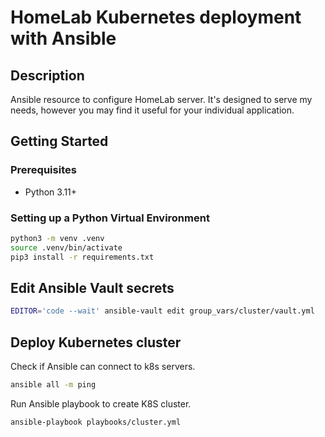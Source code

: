 # HomeLab Kubernetes deployment with Ansible

## Description

Ansible resource to configure HomeLab server. It's designed to serve my needs, however you may find it useful for your individual application.

## Getting Started

### Prerequisites

- Python 3.11+

### Setting up a Python Virtual Environment

```bash
python3 -m venv .venv
source .venv/bin/activate
pip3 install -r requirements.txt
```

## Edit Ansible Vault secrets

```bash
EDITOR='code --wait' ansible-vault edit group_vars/cluster/vault.yml
```

## Deploy Kubernetes cluster

Check if Ansible can connect to k8s servers.

```bash
ansible all -m ping
```

Run Ansible playbook to create K8S cluster.

```bash
ansible-playbook playbooks/cluster.yml
```

